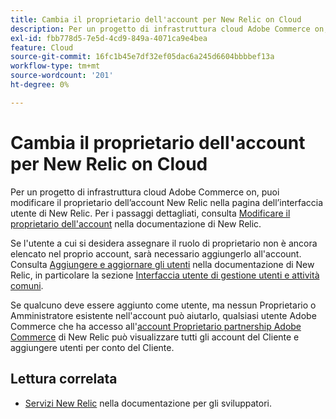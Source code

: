 ```yaml
---
title: Cambia il proprietario dell'account per New Relic on Cloud
description: Per un progetto di infrastruttura cloud Adobe Commerce on, puoi modificare il proprietario dell’account New Relic nella pagina dell’interfaccia utente di New Relic. Per i passaggi dettagliati, consulta [Tutorial sulla gestione degli account e dell’accesso degli utenti](https://docs.newrelic.com/docs/accounts/accounts-billing/new-relic-one-user-management/account-user-mgmt-tutorial/) nella documentazione di New Relic.
exl-id: fbb778d5-7e5d-4cd9-849a-4071ca9e4bea
feature: Cloud
source-git-commit: 16fc1b45e7df32ef05dac6a245d6604bbbbef13a
workflow-type: tm+mt
source-wordcount: '201'
ht-degree: 0%

---
```


# Cambia il proprietario dell&#39;account per New Relic on Cloud

Per un progetto di infrastruttura cloud Adobe Commerce on, puoi modificare il proprietario dell’account New Relic nella pagina dell’interfaccia utente di New Relic. Per i passaggi dettagliati, consulta [Modificare il proprietario dell&#39;account](https://docs.newrelic.com/docs/accounts/accounts-billing/new-relic-one-user-management/account-user-mgmt-tutorial/) nella documentazione di New Relic.

Se l&#39;utente a cui si desidera assegnare il ruolo di proprietario non è ancora elencato nel proprio account, sarà necessario aggiungerlo all&#39;account. Consulta [Aggiungere e aggiornare gli utenti](https://docs.newrelic.com/docs/accounts/accounts-billing/new-relic-one-user-management/user-management-ui-and-tasks/#add-users) nella documentazione di New Relic, in particolare la sezione [Interfaccia utente di gestione utenti e attività comuni](https://docs.newrelic.com/docs/accounts/accounts-billing/new-relic-one-user-management/user-management-ui-and-tasks/#where).

Se qualcuno deve essere aggiunto come utente, ma nessun Proprietario o Amministratore esistente nell&#39;account può aiutarlo, qualsiasi utente Adobe Commerce che ha accesso all&#39;[account Proprietario partnership Adobe Commerce](https://account.newrelic.com/accounts/1311131/users) di New Relic può visualizzare tutti gli account del Cliente e aggiungere utenti per conto del Cliente.

## Lettura correlata

* [Servizi New Relic](https://experienceleague.adobe.com/en/docs/commerce-cloud-service/user-guide/monitor/new-relic/new-relic-service) nella documentazione per gli sviluppatori.
